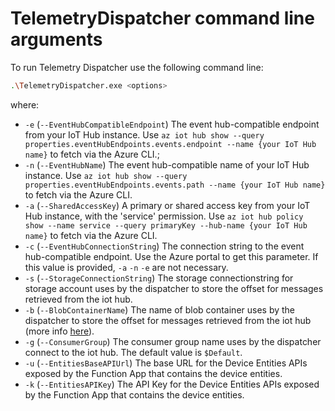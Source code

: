 ﻿# TelemetryDispatcher command line arguments

To run Telemetry Dispatcher use the following command line:

```bash
.\TelemetryDispatcher.exe <options>
```
where:
- `-e` (`--EventHubCompatibleEndpoint`) The event hub-compatible endpoint from your IoT Hub instance. Use `az iot hub show --query properties.eventHubEndpoints.events.endpoint --name {your IoT Hub name}` to fetch via the Azure CLI.;
- `-n` (`--EventHubName`) The event hub-compatible name of your IoT Hub instance. Use `az iot hub show --query properties.eventHubEndpoints.events.path --name {your IoT Hub name}` to fetch via the Azure CLI.
- `-a` (`--SharedAccessKey`) A primary or shared access key from your IoT Hub instance, with the 'service' permission. Use `az iot hub policy show --name service --query primaryKey --hub-name {your IoT Hub name}` to fetch via the Azure CLI.
- `-c` (`--EventHubConnectionString`) The connection string to the event hub-compatible endpoint. Use the Azure portal to get this parameter. If this value is provided, `-a` `-n` `-e` are not necessary.
- `-s` (`--StorageConnectionString`) The storage connectionstring for storage account uses by the dispatcher to store the offset for messages retrieved from the iot hub.
- `-b` (`--BlobContainerName`) The name of blob container uses by the dispatcher to store the offset for messages retrieved from the iot hub (more info [here](https://docs.microsoft.com/en-us/azure/event-hubs/event-hubs-dotnet-standard-getstarted-send)). 
- `-g` (`--ConsumerGroup`) The consumer group name uses by the dispatcher connect to the iot hub. The default value is `$Default`.
- `-u` (`--EntitiesBaseAPIUrl`) The base URL for the Device Entities APIs exposed by the Function App that contains the device entities.
- `-k` (`--EntitiesAPIKey`) The API Key for the Device Entities APIs exposed by the Function App that contains the device entities.